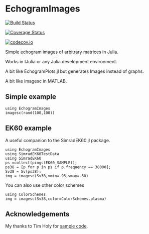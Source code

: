 # EchogramImages


[![Build Status](https://travis-ci.org/EchoJulia/EchogramImages.jl.svg?branch=master)](https://travis-ci.org/EchoJulia/EchogramImages.jl)

[![Coverage Status](https://coveralls.io/repos/EchoJulia/EchogramImages.jl/badge.svg?branch=master&service=github)](https://coveralls.io/github/EchoJulia/EchogramImages.jl?branch=master)

[![codecov.io](http://codecov.io/github/EchoJulia/EchogramImages.jl/coverage.svg?branch=master)](http://codecov.io/github/EchoJulia/EchogramImages.jl?branch=master)




Simple echogram images of arbitrary matrices in Julia.

Works in IJulia or any Julia development environment.

A bit like EchogramPlots.jl but generates Images instead of graphs.

A bit like imagesc in MATLAB.

## Simple example

```
using EchogramImages
imagesc(rand(100,100))
```

## EK60 example

A useful companion to the SimradEK60.jl package.

```
using EchogramImages
using SimradEK60TestData
using SimradEK60
ps =collect(pings(EK60_SAMPLE));
ps38 = [p for p in ps if p.frequency == 38000];
Sv38 = Sv(ps38);
img = imagesc(Sv38,vmin=-95,vmax=-50)

```

You can also use other color schemes

```
using ColorSchemes
img = imagesc(Sv38,color=ColorSchemes.plasma)
```

## Acknowledgements

My thanks to Tim Holy for [sample code](https://discourse.julialang.org/t/how-to-convert-a-matrix-to-an-rgb-image-using-images-jl/7265/8).
